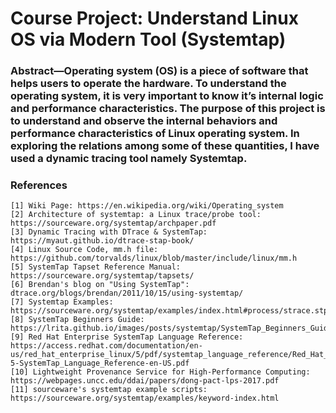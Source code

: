 # Course Project: Understand Linux OS via Modern Tool (Systemtap)

### Abstract—Operating system (OS) is a piece of software that helps users to operate the hardware. To understand the operating system, it is very important to know it’s internal logic and performance characteristics. The purpose of this project is to understand and observe the internal behaviors and performance characteristics of Linux operating system. In exploring the relations among some of these quantities, I have used a dynamic tracing tool namely Systemtap. 

### References
    [1] Wiki Page: https://en.wikipedia.org/wiki/Operating_system
    [2] Architecture of systemtap: a Linux trace/probe tool: https://sourceware.org/systemtap/archpaper.pdf
    [3] Dynamic Tracing with DTrace & SystemTap: https://myaut.github.io/dtrace-stap-book/
    [4] Linux Source Code, mm.h file: https://github.com/torvalds/linux/blob/master/include/linux/mm.h
    [5] SystemTap Tapset Reference Manual: https://sourceware.org/systemtap/tapsets/
    [6] Brendan's blog on "Using SystemTap": dtrace.org/blogs/brendan/2011/10/15/using-systemtap/
    [7] Systemtap Examples: https://sourceware.org/systemtap/examples/index.html#process/strace.stp
    [8] SystemTap Beginners Guide: https://lrita.github.io/images/posts/systemtap/SystemTap_Beginners_Guide.pdf
    [9] Red Hat Enterprise SystemTap Language Reference: https://access.redhat.com/documentation/en-us/red_hat_enterprise_linux/5/pdf/systemtap_language_reference/Red_Hat_Enterprise_Linux-5-SystemTap_Language_Reference-en-US.pdf
    [10] Lightweight Provenance Service for High-Performance Computing: https://webpages.uncc.edu/ddai/papers/dong-pact-lps-2017.pdf
    [11] sourceware's systemtap example scripts: https://sourceware.org/systemtap/examples/keyword-index.html
